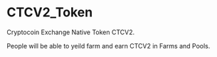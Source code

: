 # CTCV2_Token

Cryptocoin Exchange Native Token CTCV2.

People will be able to yeild farm and earn CTCV2 in Farms and Pools. 
